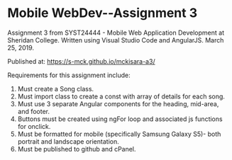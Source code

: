 # Mobile WebDev--Assignment 3

Assignment 3 from SYST24444 - Mobile Web Application Development at Sheridan College.
Written using Visual Studio Code and AngularJS.
March 25, 2019.

Published at: https://s-mck.github.io/mckisara-a3/

Requirements for this assignment include:

1. Must create a Song class.
2. Must import class to create a const with array of details for each song.
3. Must use 3 separate Angular components for the heading, mid-area, and footer.
4. Buttons must be created using ngFor loop and associated js functions for onclick.
5. Must be formatted for mobile (specifically Samsung Galaxy S5)- both portrait and landscape orientation.
6. Must be published to github and cPanel.

